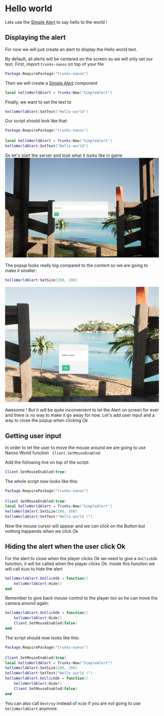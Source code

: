 # Hello world

Lets use the [Simple Alert](soonTm) to say hello to the world !

## Displaying the alert

For now we will just create an alert to display the Hello world text.

By default, all alerts will be centered on the screen so we will only set our text.
First, import `trunks-nanos` on top of your file

```lua
Package.RequirePackage("trunks-nanos")
```

Then we will create a [Simple Alert](soonTm) component
```lua
local helloWorldAlert = Trunks:New("SimpleAlert")
```

Finally, we want to set the text to 
```lua
helloWorldAlert:SetText("Hello world")
```

Our script should look like that:
```lua
Package.RequirePackage("trunks-nanos")

local helloWorldAlert = Trunks:New("SimpleAlert")
helloWorldAlert:SetText("Hello world")
```

So let's start the server and look what it looks like in game
![Hello world alert](../images/helloWorld/hw1.PNG)

The popup looks really big compared to the content so we are going to make it smaller:
```lua
helloWorldAlert:SetSize(200, 200)
```
![Hello world alert](../images/helloWorld/hw2.PNG)

Awesome ! But it will be quite inconvenient to let the Alert on screen for ever and there is no way to make it go away for now.
Let's add user input and a way to close the popup when clicking Ok

## Getting user input
In order to let the user to move the mouse around we are going to use Nanos World function `
Client.SetMouseEnabled`

Add the following line on top of the script:
```lua
Client.SetMouseEnabled(true)
```

The whole script now looks like this:
```lua
Package.RequirePackage("trunks-nanos")

Client.SetMouseEnabled(true)
local helloWorldAlert = Trunks:New("SimpleAlert")
helloWorldAlert:SetSize(200, 200)
helloWorldAlert:SetText("Hello world !")
```

Now the mouse cursor will appear and we can click on the Button but nothing happends when we click Ok

## Hiding the alert when the user click Ok
For the alert to close when the player clicks Ok we need to give a `OnClickOk` function, it will be called when the player clicks Ok.
Inside this function we will call `Hide` to hide the alert

```lua
helloWorldAlert.OnClickOk = function()
    helloWorldAlert:Hide()
end
```

Remember to give back mouse control to the player too so he can move the camera around again:
```lua
helloWorldAlert.OnClickOk = function()
    helloWorldAlert:Hide()
    Client.SetMouseEnabled(false)
end
```

The script should now looks like this:
```lua
Package.RequirePackage("trunks-nanos")

Client.SetMouseEnabled(true)
local helloWorldAlert = Trunks:New("SimpleAlert")
helloWorldAlert:SetSize(200, 200)
helloWorldAlert:SetText("Hello world !")
helloWorldAlert.OnClickOk = function()
    helloWorldAlert:Hide()
    Client.SetMouseEnabled(false)
end
```

You can also call `Destroy` instead of `Hide` if you are not going to use `helloWorldAlert` anymore.



